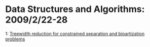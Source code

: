 # Data Structures and Algorithms: 2009/2/22-28  
1: [Treewidth reduction for constrained separation and bipartization  problems](https://doi.org/10.48550/arXiv.0902.3780)  